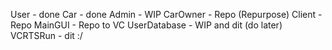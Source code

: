 User - done
Car - done
Admin - WIP
CarOwner - Repo (Repurpose)
Client - Repo
MainGUI - Repo to VC
UserDatabase - WIP and dit (do later)
VCRTSRun - dit
:/
